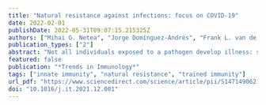 ```yaml
---
title: "Natural resistance against infections: focus on COVID-19"
date: 2022-02-01
publishDate: 2022-05-31T09:07:15.215325Z
authors: ["Mihai G. Netea", "Jorge Domínguez-Andrés", "Frank L. van de Veerdonk", "Reinout van Crevel", "Bali Pulendran", "Jos W. M. van der Meer"]
publication_types: ["2"]
abstract: "Not all individuals exposed to a pathogen develop illness: some are naturally resistant whereas others develop an asymptomatic infection. Epidemiological studies suggest that there is similar variability in susceptibility to severe acute respiratory syndrome coronavirus 2 (SARS-CoV-2) infections. We propose that natural resistance is part of the disease history in some individuals exposed to this new coronavirus. Epidemiological arguments for natural resistance to SARS-CoV-2 are the lower seropositivity of children compared to adults, studies on closed environments of ships with outbreaks, and prevalence studies in some developing countries. Potential mechanisms of natural resistance include host genetic variants, viral interference, cross-protective natural antibodies, T cell immunity, and highly effective innate immune responses. Better understanding of natural resistance can help to advance preventive and therapeutic measures against infections for improved preparedness against potential future pandemics."
featured: false
publication: "*Trends in Immunology*"
tags: ["innate immunity", "natural resistance", "trained immunity"]
url_pdf: "https://www.sciencedirect.com/science/article/pii/S1471490621002593"
doi: "10.1016/j.it.2021.12.001"
---
```


